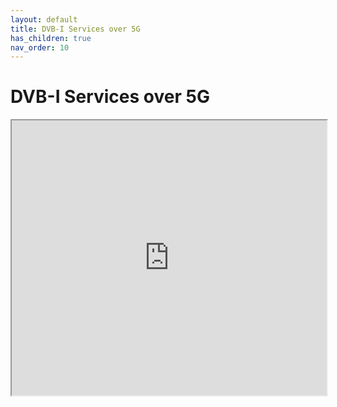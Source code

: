 ```yaml
---
layout: default
title: DVB-I Services over 5G
has_children: true
nav_order: 10
---
```


# DVB-I Services over 5G
<iframe width="100%" height="440" src="https://drive.google.com/file/d/1iZimmem_SSWODbREopaNPs3Y5FbA9k7v/preview"></iframe>

